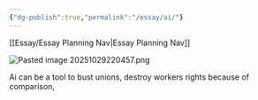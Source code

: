 ```yaml
---
{"dg-publish":true,"permalink":"/essay/ai/"}
---
```


[[Essay/Essay Planning Nav\|Essay Planning Nav]]

![Pasted image 20251029220457.png](/img/user/Images/Pasted%20image%2020251029220457.png)

Ai can be a tool to bust unions, destroy workers rights because of comparison,
